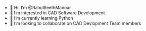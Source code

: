 - 👋 Hi, I’m @RahulSeethMannar
- 👀 I’m interested in CAD Software Development
- 🌱 I’m currently learning Python
- 💞️ I’m looking to collaborate on CAD Devlopment Team members

<!---
RahulSeethMannar/RahulSeethMannar is a ✨ special ✨ repository because its `README.md` (this file) appears on your GitHub profile.
You can click the Preview link to take a look at your changes.
--->
